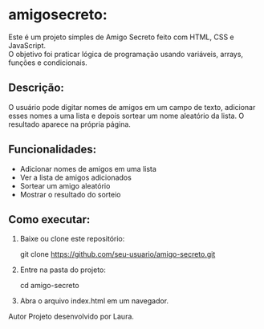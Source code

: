 # amigosecreto:

Este é um projeto simples de Amigo Secreto feito com HTML, CSS e JavaScript.  
O objetivo foi praticar lógica de programação usando variáveis, arrays, funções e condicionais.

## Descrição:

O usuário pode digitar nomes de amigos em um campo de texto, adicionar esses nomes a uma lista e depois sortear um nome aleatório da lista. O resultado aparece na própria página.

## Funcionalidades:

- Adicionar nomes de amigos em uma lista
- Ver a lista de amigos adicionados
- Sortear um amigo aleatório
- Mostrar o resultado do sorteio

## Como executar:

1. Baixe ou clone este repositório:
 
   git clone https://github.com/seu-usuario/amigo-secreto.git

2. Entre na pasta do projeto:

   cd amigo-secreto


3. Abra o arquivo index.html em um navegador.


Autor
Projeto desenvolvido por Laura.
